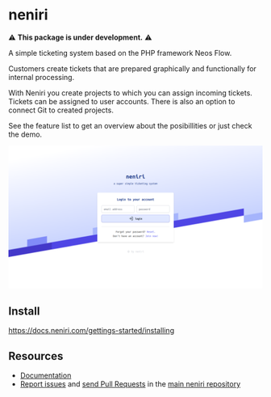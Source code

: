 neniri
================

⚠️ **This package is under development.** ⚠️

A simple ticketing system based on the PHP framework Neos Flow.

Customers create tickets that are prepared graphically and functionally for internal processing.

With Neniri you create projects to which you can assign incoming tickets. Tickets can be assigned to user accounts. There is also an option to connect Git to created projects.

See the feature list to get an overview about the posibillities or just check the demo.

<p><img src="./.github/neniri.png" alt="pn4uma"></p>

Install
---------

https://docs.neniri.com/gettings-started/installing

Resources
---------

* [Documentation](https://docs.neniri.com/)
* [Report issues](https://github.com/iseries/neniri/issues) and
  [send Pull Requests](https://github.com/iseries/neniri/pulls)
  in the [main neniri repository](https://github.com/iseries/neniri)
